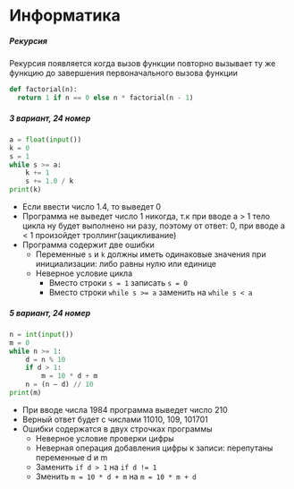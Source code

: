 # Информатика

##### Рекурсия
Рекурсия появляется когда вызов функции повторно вызывает ту же функцию до завершения первоначального вызова функции

```python
def factorial(n):
  return 1 if n == 0 else n * factorial(n - 1)
```

##### 3 вариант, 24 номер

```python
a = float(input())
k = 0
s = 1
while s >= a:
    k += 1
    s += 1.0 / k
print(k)
```

- Если ввести число 1.4, то выведет 0
- Программа не выведет число 1 никогда, т.к при вводе a > 1 тело цикла ну будет выполнено ни разу, поэтому от ответ: 0, при вводе a < 1 произойдет троллинг(зацикливание)
- Программа содержит две ошибки
    - Переменные `s` и `k` должны иметь одинаковые значения при инициализации: либо равны нулю или единице
    - Неверное условие цикла
        - Вместо строки `s = 1` записать `s = 0`
        - Вместо строки `while s >= a` заменить на `while s < a`

##### 5 вариант, 24 номер

```python
n = int(input())
m = 0
while n >= 1:
    d = n % 10
    if d > 1:
        m = 10 * d + m
    n = (n – d) // 10
print(m)
```

- При вводе числа 1984 программа выведет число 210
- Верный ответ будет с числами 11010, 109, 101701
- Ошибки содержатся в двух строчках программы
	-  Неверное условие проверки цифры
	-  Неверная операция добавления цифры к записи: перепутаны переменные d и m
	-  Заменить `if d > 1` на `if d != 1`
	-  Зменить `m = 10 * d + m` на `m = 10 * m + d`

